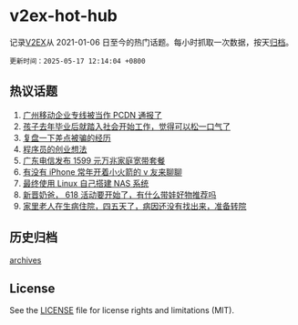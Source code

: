 # v2ex-hot-hub

 记录[V2EX](https://www.v2ex.com/)从 2021-01-06 日至今的热门话题。每小时抓取一次数据，按天[归档](archives)。

`更新时间：2025-05-17 12:14:04 +0800`

## 热议话题

1. [广州移动企业专线被当作 PCDN 通报了](https://www.v2ex.com/t/1132326)
1. [孩子去年毕业后就踏入社会开始工作，觉得可以松一口气了](https://www.v2ex.com/t/1132206)
1. [复盘一下差点被骗的经历](https://www.v2ex.com/t/1132280)
1. [程序员的创业想法](https://www.v2ex.com/t/1132211)
1. [广东电信发布 1599 元万兆家庭宽带套餐](https://www.v2ex.com/t/1132225)
1. [有没有 iPhone 常年开着小火箭的 v 友来聊聊](https://www.v2ex.com/t/1132248)
1. [最终使用 Linux 自己搭建 NAS 系统](https://www.v2ex.com/t/1132178)
1. [新晋奶爸， 618 活动要开始了，有什么带娃好物推荐吗](https://www.v2ex.com/t/1132196)
1. [家里老人在生病住院，四五天了，病因还没有找出来，准备转院](https://www.v2ex.com/t/1132183)

## 历史归档

[archives](archives)

## License

See the [LICENSE](LICENSE) file for license rights and limitations (MIT).

